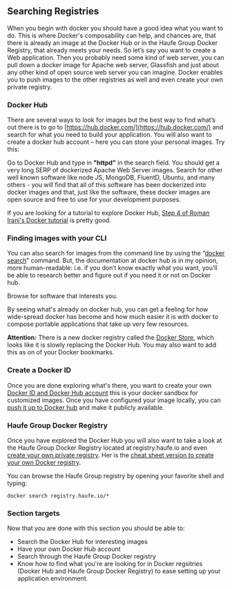## Searching Registries

When you begin with docker you should have a good idea what you want to do. This is where Docker's composability can help, and chances are, that there is already an image at the Docker Hub or in the Haufe Group Docker Registry, that already meets your needs. So let’s say you want to create a Web application. Then you probably need some kind of web server, you can pull down a docker image for Apache web server, Glassfish and just about any other kind of open source web server you can imagine. Docker enables you to push images to the other registries as well and even create your own private registry.

### Docker Hub

There are several ways to look for images but the best way to find what’s out there is to go to [https://hub.docker.com/](https://hub.docker.com/) and search for what you need to build your application. You will also want to create a docker hub account – here you can store your personal images. Try this:

Go to Docker Hub and type in **"httpd"** in the search field. You should get a very long SERP of dockerized Apache Web Server images. Search for other well known software like node JS, MongoDB, FluentD, Ubuntu, and many others - you will find that all of this software has been dockerized into docker images and that, just like the software, these docker images are open source and free to use for your development purposes.

If you are looking for a tutorial to explore Docker Hub, [Step 4 of Roman Irani's Docker tutorial](https://rominirani.com/docker-tutorial-series-part-4-docker-hub-b51fb545dd8e#.kn7dpyu9t) is pretty good.

### Finding images with your CLI

You can also search for images from the command line by using the “[docker search](https://docs.docker.com/engine/reference/commandline/search/)” command. But, the documentation at docker hub is in my opinion, more human-readable: i.e. if you don’t know exactly what you want, you’ll be able to research better and figure out if you need it or not on Docker hub.

Browse for software that interests you.

By seeing what's already on docker hub, you can get a feeling for how wide-spread docker has become and how much easier it is with docker to compose portable applications that take up very few resources.

**Attention:** There is a new docker registry called the [Docker Store](https://store.docker.com/), which looks like it is slowly replacing the Docker Hub. You may also want to add this as on of your Docker bookmarks.

### Create a Docker ID

Once you are done exploring what's there, you want to create your own [Docker ID and Docker Hub account](https://hub.docker.com/) this is your docker sandbox for customized images. Once you have configured your image locally, you can [push it up to Docker hub](https://docs.docker.com/engine/getstarted/step_six/) and make it publicly available.

### Haufe Group Docker Registry

Once you have explored the Docker Hub you will also want to take a look at the Haufe Group Docker Registry located at registry.haufe.io and even [create your own private registry](https://docs.docker.com/registry/). Her is the [cheat sheet version to create your own Docker registry](http://docker.jens-piegsa.com/#private-docker-registry).

You can browse the Haufe Group registry by opening your favorite shell and typing:

`docker search registry.haufe.io/*`

### Section targets

Now that you are done with this section you should be able to:

* Search the Docker Hub for interesting images
* Have your own Docker Hub account
* Search through the Haufe Group Docker registry
* Know how to find what you're are looking for in Docker regsitries \(Docker Hub and Haufe Group Docker Registry\) to ease setting up your application environment.
